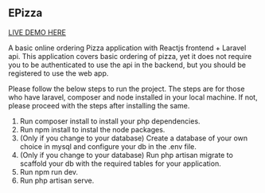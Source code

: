 ## EPizza

[LIVE DEMO HERE](https://epizza.herokuapp.com/)

A basic online ordering Pizza application with Reactjs frontend + Laravel api. This application covers basic ordering of pizza, yet it does not require you to be authenticated to use the api in the backend, but you should be registered to use the web app.

Please follow the below steps to run the project. The steps are for those who have laravel, composer and node installed in your local machine. If not, please proceed with the steps after installing the same.

1) Run composer install to install your php dependencies.
2) Run npm install to instal the node packages.
3) (Only if you change to your database) Create a database of your own choice in mysql and configure your db in the .env file.
5) (Only if you change to your database) Run php artisan migrate to scaffold your db with the required tables for your application.
6) Run npm run dev.
7) Run php artisan serve.

